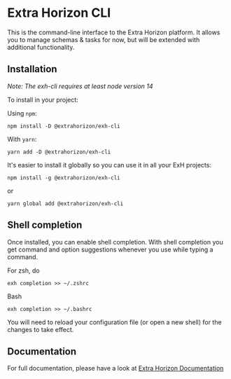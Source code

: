 # Extra Horizon CLI

This is the command-line interface to the Extra Horizon platform. It allows you to manage schemas & tasks for now, but
will be extended with additional functionality.

## Installation

*Note: The exh-cli requires at least node version 14*

To install in your project:

Using `npm`:
```
npm install -D @extrahorizon/exh-cli
```
With `yarn`:
```
yarn add -D @extrahorizon/exh-cli
```

It's easier to install it globally so you can use it in all your ExH projects:

```
npm install -g @extrahorizon/exh-cli
```
or
```
yarn global add @extrahorizon/exh-cli
```


## Shell completion

Once installed, you can enable shell completion. With shell completion you get command and option suggestions whenever you use <tab> while typing a command.

For zsh, do
```
exh completion >> ~/.zshrc
```

Bash
```
exh completion >> ~/.bashrc
```

You will need to reload your configuration file (or open a new shell) for the changes to take effect.

## Documentation

For full documentation, please have a look at [Extra Horizon Documentation](https://docs.extrahorizon.com/cli/)

